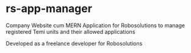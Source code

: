 # rs-app-manager
Company Website cum MERN Application for Robosolutions to manage registered Temi units and their allowed applications

Developed as a freelance developer for Robosolutions
